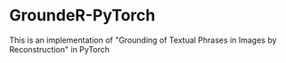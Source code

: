 # GroundeR-PyTorch
This is an implementation of "Grounding of Textual Phrases in Images by Reconstruction" in PyTorch
